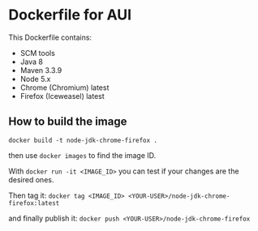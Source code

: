 # Dockerfile for AUI

This Dockerfile contains:

* SCM tools
* Java 8
* Maven 3.3.9
* Node 5.x
* Chrome (Chromium) latest
* Firefox (Iceweasel) latest

## How to build the image
```
docker build -t node-jdk-chrome-firefox .
```

then use `docker images` to find the image ID.

With `docker run -it <IMAGE_ID>` you can test if your changes are the desired ones.

Then tag it: `docker tag <IMAGE_ID> <YOUR-USER>/node-jdk-chrome-firefox:latest`

and finally publish it: `docker push <YOUR-USER>/node-jdk-chrome-firefox`